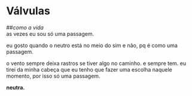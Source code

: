 # Válvulas
##_como a vida_  
as vezes eu sou só uma passagem.
<p> eu gosto quando o neutro está no meio do sim e não, pq é como uma passagem.
<p> o vento sempre deixa rastros se tiver algo no caminho. e sempre tem.
eu tirei da minha cabeça que eu tenho que fazer uma escolha naquele momento, por isso só uma passagem.</p>

**neutra.**

